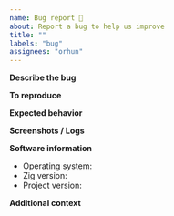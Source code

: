 ```yaml
---
name: Bug report 🐛
about: Report a bug to help us improve
title: ""
labels: "bug"
assignees: "orhun"
---
```


**Describe the bug**

<!--- A clear and concise description of what the bug is. -->

**To reproduce**

<!---
Steps to reproduce the behavior:
1. Build with '...' arguments
2. Run with '....' arguments
3. See the error
-->

**Expected behavior**

<!--- A clear and concise description of what you expected to happen. -->

**Screenshots / Logs**

<!--- If applicable, add screenshots to help explain your problem. -->

**Software information**

<!--- Please fill in the following fields -->

- Operating system: <!--- e.g. Arch GNU/Linux x86_64 6.2.1-arch1-1 -->
- Zig version: <!--- e.g. 0.10.1 -->
- Project version: <!--- e.g. 0.1.0 -->

**Additional context**

<!--- Add any other context about the problem here. -->
